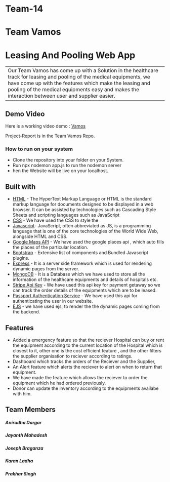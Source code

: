 # Team-14
# Team Vamos
# Leasing And Pooling Web App
<table>
<tr>
<td>
  Our Team Vamos has come up with a Solution in the healthcare track for leasing and pooling of the medical equipments, we have come up with the features which make the leasing and pooling of the medical equipments easy and makes the interaction between user and supplier easier.
</td>
</tr>
</table>


## Demo Video
Here is a working video demo :  [Vamos](https://youtu.be/ElosGlNrsfE)

Project-Report is in the Team Vamos Repo.
<!-- ![](https://iharsh234.github.io/WebApp/images/demo/web_app_face.JPG)

### Query Filled Form
![](https://iharsh234.github.io/WebApp/images/demo/demo_query.JPG) -->

<!-- Images -->
<!-- ![](https://iharsh234.github.io/WebApp/images/demo/demo_chart1.JPG)
![](https://iharsh234.github.io/WebApp/images/demo/demo_chart2.JPG)
![](https://iharsh234.github.io/WebApp/images/demo/demo_chart3.JPG) -->



### How to run on your system
- Clone the repository into your folder on your System.
- Run npx nodemon app.js to run the nodemon server
- hen the Website will be live on your localhost.

## Built with 
- [HTML](https://www.google.com/search?q=html&rlz=1C1CHBD_en-GBIN1020IN1020&oq=html&aqs=chrome..69i57j69i59j0i67l2j69i60l3j69i65.831j0j7&sourceid=chrome&ie=UTF-8) -    The HyperText Markup Language or HTML is the standard markup language for documents designed to be displayed in a web browser. It can be assisted by technologies such as Cascading Style Sheets and scripting languages such as JavaScript
- [CSS](https://www.w3schools.com/css/css_intro.asp) - We have used the  CSS to style the
- [Javascript](https://www.w3schools.com/js/js_intro.asp)- JavaScript, often abbreviated as JS, is a programming language that is one of the core technologies of the World Wide Web, alongside HTML and CSS.
- [Google Maps API](https://developers.google.com/mapsapi) - We have used the google places api , which auto fills the places of the particular location.
- [Bootstrap](http://getbootstrap.com/) - Extensive list of components and  Bundled Javascript plugins.
- [Express](https://expressjs.com/) - It is a server side framework which is used for rendering dynamic pages from the server.
- [MongoDB](https://www.mongodb.com/) - It is a Database which we have used to store all the information of the healthcare equipments and details of hospitals etc.
- [Stripe Api Key](https://stripe.com/docs/keys) - We have used this api key for payment getaway so we can track the order details of the equipments which are to be     leased.
- [Passport Authentication Service](http://www.passportjs.org/) - We have used this api for authenticating the user in our website.
- [EJS](https://ejs.co/) - we have used ejs, to render the the dynamic pages coming from the backend.
  

## Features
- Added a emergency feature so that the reciever Hospital can buy or rent the equipment according to the current location of the Hospital which is closest to it, other   one is the cost efficient feature , and the other filters the supplier organisation to reciever according to ratings.
- Dashboard which tracks the orders of the Reciever and the Supplier,
- An Alert feature which alerts the reciever to alert on when to return that equipment.
- We have made the feature which allows the reciever to order the equipment which he had ordered previously.
- Donor can update the inventory according to the equipments availabe with him.

## Team Members
##### Anirudha Dargar
##### Jayanth Mahadesh
##### Joseph Braganza
##### Karan Ladha
##### Prakhar Singh
